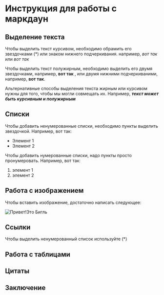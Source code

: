 # Инструкция для работы с маркдаун

## Выделение текста

Чтобы выделить текст курсивом, необходимо обрамить его звездочками (*) или знаком нижнего подчеркивания. например, *вот так* или _вот так_

Чтобы выделить текст полужирным, необходимо выделить его двумя звездочками, например, **вот так** , или двумя нижними подчеркиваними, например, __вот так__.

Альтернативные способы выделения текста жирным или курсивом нужны для того, чтобы мы могли совмещать их. Например, __*текст может быть курсивным и полужирным*__


## Списки

Чтобы добавить ненумерованные списки, необходимо пункты выделить звездочкой. Например, вот так:

* Элемент 1
* Элемент 2

Чтобы добавить нумерованные списки, надо пункты просто пронумеровать. Например, вот так:

1. элемент 1
2. элемент 2



## Работа с изображением

Чтобы вставить изображение, достаточно написать следующее:

![Привет!Это Бигль](sobaka-drug-bigl-6562.jpg)


## Ссылки

Чтобы выделить ненумерованный список используйте (*)

## Работа с таблицами

## Цитаты

## Заключение 
